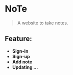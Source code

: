 # NoTe
> A website to take notes.
## Feature:
- **Sign-in**
- **Sign-up**
- **Add note**
- **Updating ...**
